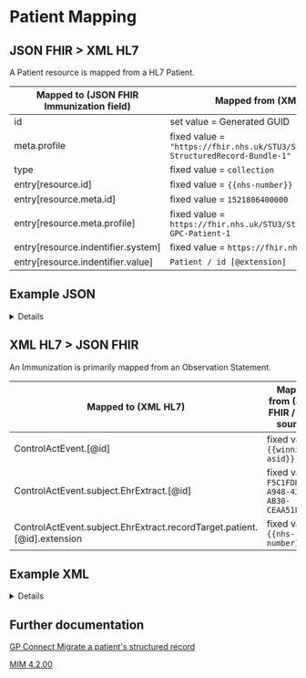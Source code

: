 # Patient Mapping

## JSON FHIR > XML HL7

A Patient resource is mapped from a HL7 Patient.

| Mapped to (JSON FHIR Immunization field)        | Mapped from (XML HL7 / other source)                                                              |
|-------------------------------------------------|---------------------------------------------------------------------------------------------------|
| id                                              | set value = Generated GUID                                                                        |
| meta.profile                                    | fixed value = `"https://fhir.nhs.uk/STU3/StructureDefinition/GPConnect-StructuredRecord-Bundle-1"`|
| type                                            | fixed value = `collection`                                                                        |
| entry[resource.id]                              | fixed value = `{{nhs-number}}`                                                                    |
| entry[resource.meta.id]                         | fixed value = `1521806400000`                                                                     |
| entry[resource.meta.profile]                    | fixed value = `https://fhir.nhs.uk/STU3/StructureDefinition/CareConnect-GPC-Patient-1`            |
| entry[resource.indentifier.system]              | fixed value = `https://fhir.nhs.uk/Id/nhs-number`                                                 |
| entry[resource.indentifier.value]               | `Patient / id [@extension]`                                                                       |


## Example JSON

<details>
```
{
    "resource": {
        "resourceType": "Patient",
        "id": "82c11ce2-7d9f-49a7-930b-0a195e1e9775",
        "meta": {
            "versionId": "1521806400000",
            "profile": [
                "https://fhir.nhs.uk/STU3/StructureDefinition/CareConnect-GPC-Patient-1"
            ]
        },
        "identifier": [
            {
                "system": "https://fhir.nhs.uk/Id/nhs-number",
                "value": "5538824210"
            }
        ],
    }
}
```
</details>


## XML HL7 > JSON FHIR

An Immunization is primarily mapped from an Observation Statement.

| Mapped to (XML HL7)                                                      | Mapped from (JSON FHIR / other source )              |
|--------------------------------------------------------------------------|------------------------------------------------------|
| ControlActEvent.[@id]                                                    | fixed value = `{{winning-asid}}`                     |
| ControlActEvent.subject.EhrExtract.[@id]                                 | fixed value = `F5C1FDBB-A948-43BB-AB30-CEAA51FC0CC0` |
| ControlActEvent.subject.EhrExtract.recordTarget.patient.[@id].extension  | fixed value = `{{nhs-number}}`                       |

## Example XML

<details>

```
<ControlActEvent classCode="CACT" moodCode="EVN">
        <author1 typeCode="AUT">
            <AgentSystemSDS classCode="AGNT">
                <agentSystemSDS classCode="DEV" determinerCode="INSTANCE">
                    <id root="1.2.826.0.1285.0.2.0.107" extension="{{winning-asid}}" />
                </agentSystemSDS>
            </AgentSystemSDS>
        </author1>
        <subject typeCode="SUBJ" contextConductionInd="false">
            <EhrExtract classCode="EXTRACT" moodCode="EVN">
                <id root="F5C1FDBB-A948-43BB-AB30-CEAA51FC0CC0" />
                <statusCode code="COMPLETE" />
                <availabilityTime value="20200101010101" />
                <recordTarget typeCode="RCT">
                    <patient classCode="PAT">
                        <id root="2.16.840.1.113883.2.1.4.1" extension="{{nhs-number}}" />
                    </patient>
                </recordTarget>
```
</details>

## Further documentation

[GP Connect Migrate a patient's structured record](https://developer.nhs.uk/apis/gpconnect-1-6-0/accessrecord_structured_development_migrate_patient_record.html)

[MIM 4.2.00](https://data.developer.nhs.uk/dms/mim/4.2.00/Index.htm) 
